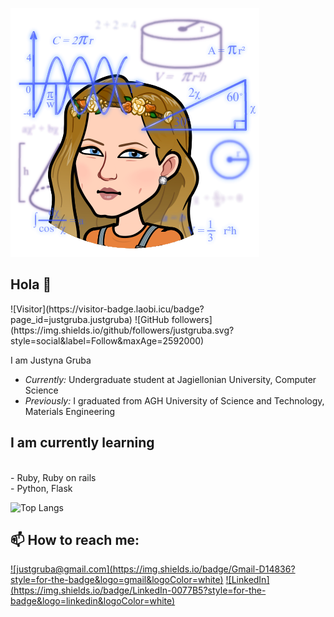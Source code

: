 ![Banner Image](./bitmoji.png)
<h2> Hola 👋 </h2>
![Visitor](https://visitor-badge.laobi.icu/badge?page_id=justgruba.justgruba)
![GitHub followers](https://img.shields.io/github/followers/justgruba.svg?style=social&label=Follow&maxAge=2592000)

I am Justyna Gruba
- <i>Currently: </i> Undergraduate student at Jagiellonian University, Computer Science
- <i>Previously: </i> I graduated from AGH University of Science and Technology, Materials Engineering

<h2> I am currently learning </h2>
<br> - Ruby, Ruby on rails </br>
 - Python, Flask

![Top Langs](https://github-readme-stats.vercel.app/api/top-langs/?username=justgruba&layout=compact)
<h2>📫 How to reach me:</h2>
<a href="mailto:justgruba@gmail.com">![justgruba@gmail.com](https://img.shields.io/badge/Gmail-D14836?style=for-the-badge&logo=gmail&logoColor=white)</a>
<a href="<https://www.linkedin.com/in/justyna-gruba-75526a216/>">![LinkedIn](https://img.shields.io/badge/LinkedIn-0077B5?style=for-the-badge&logo=linkedin&logoColor=white)</a>
